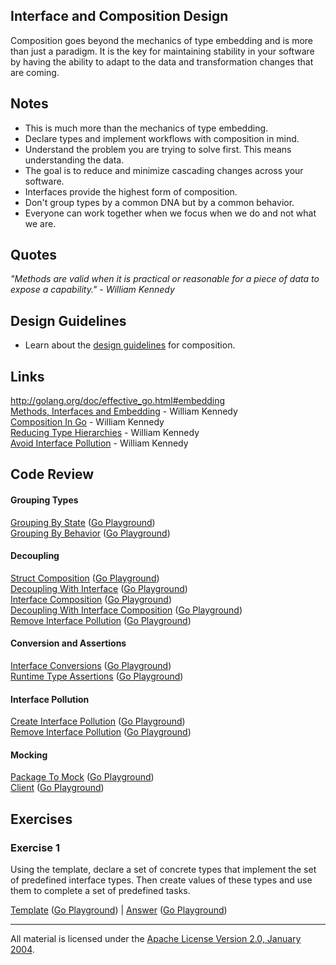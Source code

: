 ## Interface and Composition Design

Composition goes beyond the mechanics of type embedding and is more than just a paradigm. It is the key for maintaining stability in your software by having the ability to adapt to the data and transformation changes that are coming.

## Notes

* This is much more than the mechanics of type embedding.
* Declare types and implement workflows with composition in mind.
* Understand the problem you are trying to solve first. This means understanding the data.
* The goal is to reduce and minimize cascading changes across your software.
* Interfaces provide the highest form of composition.
* Don't group types by a common DNA but by a common behavior.
* Everyone can work together when we focus when we do and not what we are.

## Quotes

_"Methods are valid when it is practical or reasonable for a piece of data to expose a capability." - William Kennedy_

## Design Guidelines

* Learn about the [design guidelines](../../#interface-and-composition-design) for composition.

## Links

http://golang.org/doc/effective_go.html#embedding  
[Methods, Interfaces and Embedding](http://www.goinggo.net/2014/05/methods-interfaces-and-embedded-types.html) - William Kennedy  
[Composition In Go](https://www.goinggo.net/2015/09/composition-with-go.html) - William Kennedy  
[Reducing Type Hierarchies](https://www.goinggo.net/2016/10/reducing-type-hierarchies.html) - William Kennedy  
[Avoid Interface Pollution](https://www.goinggo.net/2016/10/avoid-interface-pollution.html) - William Kennedy

## Code Review

#### Grouping Types

[Grouping By State](grouping/example1/example1.go) ([Go Playground](https://play.golang.org/p/r6to0aMm6I))  
[Grouping By Behavior](grouping/example2/example2.go) ([Go Playground](https://play.golang.org/p/yOj1zJCRlj))  

#### Decoupling

[Struct Composition](decoupling/example1/example1.go) ([Go Playground](https://play.golang.org/p/axLYwteYkK))  
[Decoupling With Interface](decoupling/example2/example2.go) ([Go Playground](https://play.golang.org/p/EnzMrT7Fdo))  
[Interface Composition](decoupling/example3/example3.go) ([Go Playground](https://play.golang.org/p/ES4BOnDX6O))  
[Decoupling With Interface Composition](decoupling/example4/example4.go) ([Go Playground](https://play.golang.org/p/ufFSFxCdEs))  
[Remove Interface Pollution](decoupling/example5/example5.go) ([Go Playground](https://play.golang.org/p/a8C4KM9AU2))  

#### Conversion and Assertions

[Interface Conversions](assertions/example1/example1.go) ([Go Playground](https://play.golang.org/p/GVLf2sZcA1))  
[Runtime Type Assertions](assertions/example2/example2.go) ([Go Playground](https://play.golang.org/p/awq1LSTwXV))

#### Interface Pollution

[Create Interface Pollution](pollution/example1/example1.go) ([Go Playground](https://play.golang.org/p/wHDLvxe8hC))  
[Remove Interface Pollution](pollution/example2/example2.go) ([Go Playground](https://play.golang.org/p/s6HAmeT6oT))

#### Mocking

[Package To Mock](mocking/example1/pubsub/pubsub.go) ([Go Playground](https://play.golang.org/p/3a_zYeR8M7))  
[Client](mocking/example1/example1.go) ([Go Playground](https://play.golang.org/p/guvjysMjgb))

## Exercises

### Exercise 1

Using the template, declare a set of concrete types that implement the set of predefined interface types. Then create values of these types and use them to complete a set of predefined tasks.

[Template](exercises/template1/template1.go) ([Go Playground](https://play.golang.org/p/uY6KMprfMR)) | 
[Answer](exercises/exercise1/exercise1.go) ([Go Playground](https://play.golang.org/p/nbd3gnLlih))
___
All material is licensed under the [Apache License Version 2.0, January 2004](http://www.apache.org/licenses/LICENSE-2.0).
